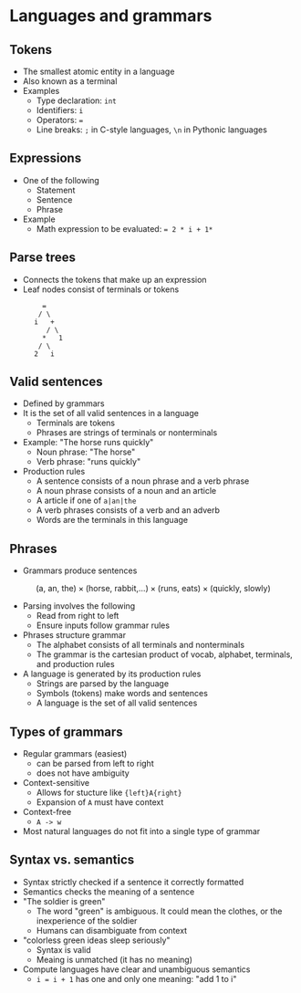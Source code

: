 # Languages and grammars

## Tokens

- The smallest atomic entity in a language
- Also known as a terminal
- Examples
    - Type declaration: `int`
    - Identifiers: `i`
    - Operators: `=`
    - Line breaks: `;` in C-style languages, `\n` in Pythonic languages

## Expressions

- One of the following
    - Statement
    - Sentence
    - Phrase
- Example
    - Math expression to be evaluated: `= 2 * i + 1*`

## Parse trees

- Connects the tokens that make up an expression
- Leaf nodes consist of terminals or tokens

```
        =
       / \
      i   +
         / \
        *   1
       / \
      2   i
```

## Valid sentences

- Defined by grammars
- It is the set of all valid sentences in a language
    - Terminals are tokens
    - Phrases are strings of terminals or nonterminals
- Example: "The horse runs quickly"
    - Noun phrase: "The horse"
    - Verb phrase: "runs quickly"
- Production rules
    - A sentence consists of a noun phrase and a verb phrase
    - A noun phrase consists of a noun and an article
    - A article if one of `a|an|the`
    - A verb phrases consists of a verb and an adverb
    - Words are the terminals in this language

## Phrases

- Grammars produce sentences

$$
    (\text{a, an, the}) \times (\text{horse, rabbit,} \dots) \times (\text{runs, eats}) \times (\text{quickly, slowly})
$$

- Parsing involves the following
    - Read from right to left
    - Ensure inputs follow grammar rules
- Phrases structure grammar
    - The alphabet consists of all terminals and nonterminals
    - The grammar is the cartesian product of vocab, alphabet, terminals, and production rules
- A language is generated by its production rules
    - Strings are parsed by the language
    - Symbols (tokens) make words and sentences
    - A language is the set of all valid sentences

## Types of grammars

- Regular grammars (easiest)
    - can be parsed from left to right
    - does not have ambiguity
- Context-sensitive
    - Allows for stucture like `{left}A{right}`
    - Expansion of `A` must have context
- Context-free
    - `A -> w`
- Most natural languages do not fit into a single type of grammar

## Syntax vs. semantics

- Syntax strictly checked if a sentence it correctly formatted
- Semantics checks the meaning of a sentence
- "The soldier is green"
    - The word "green" is ambiguous. It could mean the clothes, or the inexperience of the soldier
    - Humans can disambiguate from context
- "colorless green ideas sleep seriously"
    - Syntax is valid
    - Meaing is unmatched (it has no meaning)
- Compute languages have clear and unambiguous semantics
    - `i = i + 1`  has one and only one meaning: "add 1 to i"


